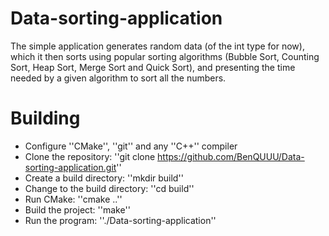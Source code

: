 # Data-sorting-application
The simple application generates random data (of the int type for now), which it then sorts using popular sorting algorithms 
(Bubble Sort, Counting Sort, Heap Sort, Merge Sort and Quick Sort), and presenting the time needed by a given 
algorithm to sort all the numbers.

# Building
* Configure ''CMake'', ''git'' and any ''C++'' compiler
* Clone the repository: ''git clone https://github.com/BenQUUU/Data-sorting-application.git''
* Create a build directory: ''mkdir build''
* Change to the build directory: ''cd build''
* Run CMake: ''cmake ..''
* Build the project: ''make''
* Run the program: ''./Data-sorting-application''
